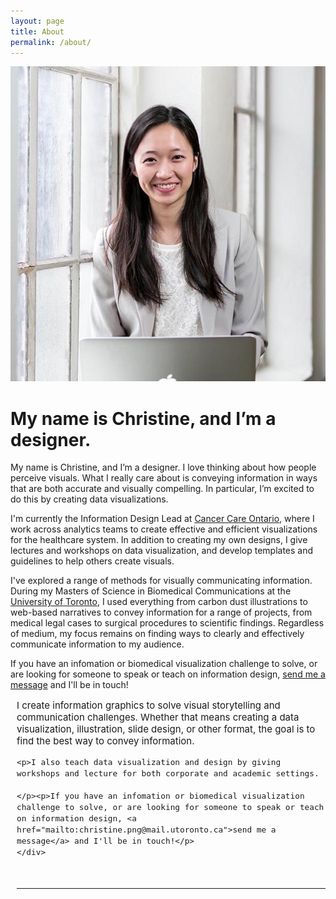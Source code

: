 ```yaml
---
layout: page
title: About
permalink: /about/
---
```

<div>
	<img class="col three img-circle" src="/img/profile_square.jpg">
</div>
<h1 style="font-weight: bold">My name is Christine, and I’m a designer. </h1>
<p>
<p >My name is Christine, and I’m a designer. I love thinking about how people perceive visuals. What I really care about is conveying information in ways that are both accurate and visually compelling. In particular, I’m excited to do this by creating data visualizations. 

<p>I'm currently the Information Design Lead at <a href="https://www.ccohealth.ca/en" >Cancer Care Ontario</a>, where I work across analytics teams to create effective and efficient visualizations for the healthcare system. In addition to creating my own designs, I give lectures and workshops on data visualization, and develop templates and guidelines to help others create visuals.

<p>I've explored a range of methods for visually communicating information. During my Masters of Science in Biomedical Communications at the <a href="https://bmc.med.utoronto.ca/bmc/" >University of Toronto</a>, I used everything from carbon dust illustrations to web-based narratives to convey information for a range of projects, from medical legal cases to surgical procedures to scientific findings. Regardless of medium, my focus remains on finding ways to clearly and effectively communicate information to my audience.   

<p>If you have an infomation or biomedical visualization challenge to solve, or are looking for someone to speak or teach on information design, <a href="mailto:christine.png@mail.utoronto.ca" >send me a message</a> and I'll be in touch!</p>

<div style="margin-left: 10px; font-size: 15px">
    <p>I create information graphics to solve visual storytelling and communication challenges. Whether that means creating a data visualization, illustration, slide design, or other format, the goal is to find the best way to convey information. 

	<p>I also teach data visualization and design by giving workshops and lecture for both corporate and academic settings.

	</p><p>If you have an infomation or biomedical visualization challenge to solve, or are looking for someone to speak or teach on information design, <a href="mailto:christine.png@mail.utoronto.ca">send me a message</a> and I'll be in touch!</p>
    </div>

<br/>
<hr/>
<br/>
<span class="contacticon center">
	<a href="mailto:christine.png@mail.utoronto.ca"><i class="fa fa-envelope-square "></i></a>
	<!-- <a href="https://github.com/chspng" target="_blank"><i class="fa fa-github-square"></i></a> -->
	<a href="https://www.linkedin.com/in/christinepng/" target="_blank"><i class="fa fa-linkedin-square"></i></a>
	<!-- <a href="http://tumblr.com" target="_blank"><i class="fa fa-tumblr-square"></i></a> -->
	<a href="https://twitter.com/_christinepng" target="_blank"><i class="fa fa-twitter-square"></i></a>
</span>

<div class="col three caption">
	<!-- You can even add a little note about which of these is the best way to reach you. -->
</div>

